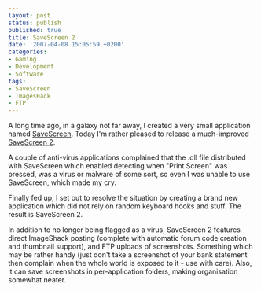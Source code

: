 ```yaml
---
layout: post
status: publish
published: true
title: SaveScreen 2
date: '2007-04-08 15:05:59 +0200'
categories:
- Gaming
- Development
- Software
tags:
- SaveScreen
- ImagesHack
- FTP
---
```


A long time ago, in a galaxy not far away, I created a very small
application named
[SaveScreen](http://shrimpworks.za.net/2005/10/03/savescreen-save-screenshots-instantly/).
Today I'm rather pleased to release a much-improved [SaveScreen
2](/projects/savescreen/).

A couple of anti-virus applications complained that the .dll file
distributed with SaveScreen which enabled detecting when "Print Screen"
was pressed, was a virus or malware of some sort, so even I was unable
to use SaveScreen, which made my cry.

Finally fed up, I set out to resolve the situation by creating a brand
new application which did not rely on random keyboard hooks and stuff.
The result is SaveScreen 2.

In addition to no longer being flagged as a virus, SaveScreen 2 features
direct ImageShack posting (complete with automatic forum code creation
and thumbnail support), and FTP uploads of screenshots. Something which
may be rather handy (just don't take a screenshot of your bank statement
then complain when the whole world is exposed to it - use with care).
Also, it can save screenshots in per-application folders, making
organisation somewhat neater.

